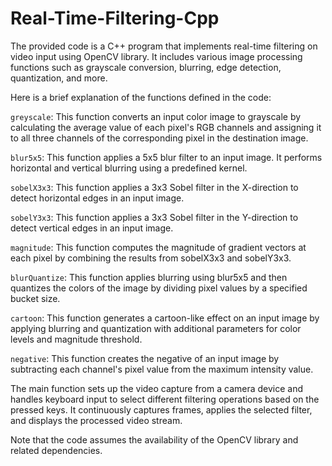 # Real-Time-Filtering-Cpp
The provided code is a C++ program that implements real-time filtering on video input using OpenCV library. It includes various image processing functions such as grayscale conversion, blurring, edge detection, quantization, and more.

Here is a brief explanation of the functions defined in the code:

`greyscale`: This function converts an input color image to grayscale by calculating the average value of each pixel's RGB channels and assigning it to all three channels of the corresponding pixel in the destination image.

`blur5x5`: This function applies a 5x5 blur filter to an input image. It performs horizontal and vertical blurring using a predefined kernel.

`sobelX3x3`: This function applies a 3x3 Sobel filter in the X-direction to detect horizontal edges in an input image.

`sobelY3x3`: This function applies a 3x3 Sobel filter in the Y-direction to detect vertical edges in an input image.

`magnitude`: This function computes the magnitude of gradient vectors at each pixel by combining the results from sobelX3x3 and sobelY3x3.

`blurQuantize`: This function applies blurring using blur5x5 and then quantizes the colors of the image by dividing pixel values by a specified bucket size.

`cartoon`: This function generates a cartoon-like effect on an input image by applying blurring and quantization with additional parameters for color levels and magnitude threshold.

`negative`: This function creates the negative of an input image by subtracting each channel's pixel value from the maximum intensity value.

The main function sets up the video capture from a camera device and handles keyboard input to select different filtering operations based on the pressed keys. It continuously captures frames, applies the selected filter, and displays the processed video stream.

Note that the code assumes the availability of the OpenCV library and related dependencies.
